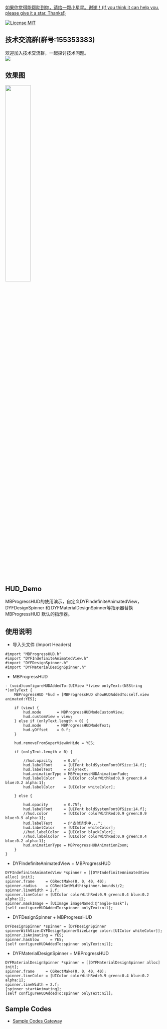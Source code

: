 [如果你觉得能帮助到你，请给一颗小星星。谢谢！(If you think it can help you, please give it a star. Thanks!)](https://github.com/dgynfi/HUD_Demo)

[![License MIT](https://img.shields.io/badge/license-MIT-green.svg?style=flat)](LICENSE)&nbsp;

## 技术交流群(群号:155353383) 

欢迎加入技术交流群，一起探讨技术问题。<br />
![](https://github.com/dgynfi/HUD_Demo/raw/master/images/qq155353383.jpg)

## 效果图

<div align=left>
<img src="https://github.com/dgynfi/HUD_Demo/raw/master/images/HudPreview.gif" width="40%" />
</div>

## HUD_Demo

MBProgressHUD的使用演示，自定义DYFIndefiniteAnimatedView，DYFDesignSpinner 和 DYFMaterialDesignSpinner等指示器替换 MBProgressHUD 默认的指示器。

## 使用说明

- 导入头文件 (Import Headers)

```
#import "MBProgressHUD.h"
#import "DYFIndefiniteAnimatedView.h"
#import "DYFDesignSpinner.h"
#import "DYFMaterialDesignSpinner.h"
```

- MBProgressHUD

```
- (void)configureHUDAddedTo:(UIView *)view onlyText:(NSString *)onlyText {
    MBProgressHUD *hud = [MBProgressHUD showHUDAddedTo:self.view animated:YES];

    if (view) {
        hud.mode       = MBProgressHUDModeCustomView;
        hud.customView = view;
    } else if (onlyText.length > 0) {
        hud.mode       = MBProgressHUDModeText;
        hud.yOffset    = 0.f;
    }

    hud.removeFromSuperViewOnHide = YES;

    if (onlyText.length > 0) {

        //hud.opacity     = 0.6f;
        hud.labelFont     = [UIFont boldSystemFontOfSize:14.f];
        hud.labelText     = onlyText;
        hud.animationType = MBProgressHUDAnimationFade;
        hud.labelColor    = [UIColor colorWithRed:0.9 green:0.4 blue:0.2 alpha:1];
        hud.labelColor    = [UIColor whiteColor];

    } else {

        hud.opacity       = 0.75f;
        hud.labelFont     = [UIFont boldSystemFontOfSize:14.f];
        //hud.color       = [UIColor colorWithRed:0.9 green:0.9 blue:0.9 alpha:1];
        hud.labelText     = @"支付请求中...";
        hud.labelColor    = [UIColor whiteColor];
        //hud.labelColor  = [UIColor blackColor];
        //hud.labelColor  = [UIColor colorWithRed:0.9 green:0.4 blue:0.2 alpha:1];
        hud.animationType = MBProgressHUDAnimationZoom;
    }
}
```

- DYFIndefiniteAnimatedView + MBProgressHUD

```
DYFIndefiniteAnimatedView *spinner = [[DYFIndefiniteAnimatedView alloc] init];
spinner.frame     = CGRectMake(0, 0, 40, 40);
spinner.radius    = CGRectGetWidth(spinner.bounds)/2;
spinner.lineWidth = 2.f;
spinner.lineColor = [UIColor colorWithRed:0.9 green:0.4 blue:0.2 alpha:1];
spinner.maskImage = [UIImage imageNamed:@"angle-mask"];
[self configureHUDAddedTo:spinner onlyText:nil];
```

- DYFDesignSpinner + MBProgressHUD

```
DYFDesignSpinner *spinner = [DYFDesignSpinner spinnerWithSize:DYFDesignSpinnerSizeLarge color:[UIColor whiteColor]];
spinner.isAnimating = YES;
spinner.hasGlow     = YES;
[self configureHUDAddedTo:spinner onlyText:nil];
```

- DYFMaterialDesignSpinner + MBProgressHUD

```
DYFMaterialDesignSpinner *spinner = [[DYFMaterialDesignSpinner alloc] init];
spinner.frame     = CGRectMake(0, 0, 40, 40);
spinner.lineColor = [UIColor colorWithRed:0.9 green:0.4 blue:0.2 alpha:1];
spinner.lineWidth = 2.f;
[spinner startAnimating];
[self configureHUDAddedTo:spinner onlyText:nil];
```

## Sample Codes

- [Sample Codes Gateway](https://github.com/dgynfi/HUD_Demo/blob/master/HUD/Basic%20Files/RootViewController.m)
